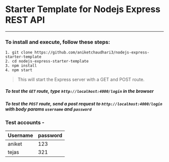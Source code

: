 # Starter Template for Nodejs Express REST API
---
### To install and execute, follow these steps:
```
1. git clone https://github.com/aniketchaudhari3/nodejs-express-starter-template
2. cd nodejs-express-starter-template
3. npm install
4. npm start
``` 
> This will start the Express server with a GET and POST route. 
##### To test the `GET` route, type ```http://localhost:4000/login``` in the browser


##### To test the `POST` route, send a post request to ```http://localhost:4000/login``` with body params ```username``` and ```password```

### Test accounts - 
Username | password
------------ | -------------
aniket  | 123
tejas | 321
